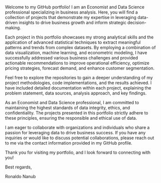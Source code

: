 Welcome to my GitHub portfolio! I am an Economist and Data Science professional 
specializing in business analysis. Here, you will find a collection of projects that demonstrate 
my expertise in leveraging data-driven insights to drive business growth and inform 
strategic decision-making.

Each project in this portfolio showcases my strong analytical skills and the application of 
advanced statistical techniques to extract meaningful patterns and trends from complex 
datasets. By employing a combination of data visualization, machine learning, and 
econometric modeling, I have successfully addressed various business challenges and 
provided actionable recommendations to improve operational efficiency, optimize 
pricing strategies, forecast demand, and enhance customer segmentation.

Feel free to explore the repositories to gain a deeper understanding of my project 
methodologies, code implementations, and the results achieved. I have included detailed 
documentation within each project, explaining the problem statement, data sources, 
analysis approach, and key findings.

As an Economist and Data Science professional, I am committed to maintaining the highest 
standards of data integrity, ethics, and confidentiality. The projects presented in this 
portfolio strictly adhere to these principles, ensuring the responsible and ethical use of data.

I am eager to collaborate with organizations and individuals who share a passion for 
leveraging data to drive business success. If you have any inquiries or would like to discuss 
potential collaborations, please reach out to me via the contact information provided in my 
GitHub profile.

Thank you for visiting my portfolio, and I look forward to connecting with you!

Best regards,

Ronaldo Nanub
